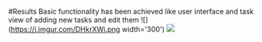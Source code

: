 #Results
Basic functionality has been achieved like user interface and task view of adding new tasks and edit them
![](https://i.imgur.com/DHkrXWi.png width='300')
![](https://i.imgur.com/yzREQdm.png)


